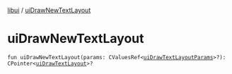 [libui](index.md) / [uiDrawNewTextLayout](./ui-draw-new-text-layout.md)

# uiDrawNewTextLayout

`fun uiDrawNewTextLayout(params: CValuesRef<`[`uiDrawTextLayoutParams`](ui-draw-text-layout-params/index.md)`>?): CPointer<`[`uiDrawTextLayout`](ui-draw-text-layout.md)`>?`